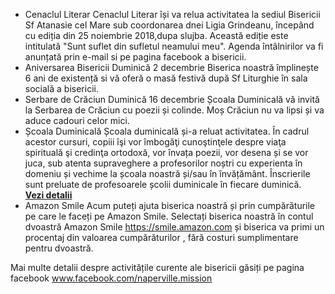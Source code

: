 * <label>Cenaclul Literar</label>  Cenaclul Literar își va relua activitatea la sediul Bisericii Sf Atanasie cel Mare sub coordonarea dnei Ligia Grindeanu, începând cu ediția din 25 noiembrie 2018,dupa slujba. Această ediție este intitulată "Sunt suflet din sufletul neamului meu". Agenda întâlnirilor va fi anunțată prin e-mail si pe pagina facebook a bisericii.
* <label>Aniversarea Bisericii</label> Duminică 2 decembrie Biserica noastră împlinește 6 ani de existență si vă oferă o masă festivă după Sf Liturghie în sala socială a bisericii.
* <label>Serbare de Crăciun</label> Duminică 16 decembrie Școala Duminicală vă invită la Serbarea de Crăciun cu poezii și colinde. Moș Crăciun nu va lipsi și va aduce cadouri celor mici.
* <label>Școala Duminicală</label>  Școala duminicală și-a reluat activitatea. În cadrul acestor cursuri, copiii îşi vor îmbogăţi cunoştinţele despre viaţa spirituală şi credinţa ortodoxă, vor învața poezii, vor desena și se vor juca, sub atenta supraveghere a profesorilor noștri cu experienta în domeniu și vechime la școala noastră și/sau în învățământ. Înscrierile sunt preluate de profesoarele școlii duminicale în fiecare duminică.  <a href="{{ site.baseurl }}/ro/scoala-duminicala.html"><strong>Vezi&nbsp;detalii</strong></a>
* <label>Amazon Smile</label> Acum puteți ajuta biserica noastră și prin cumpărăturile pe care le faceți pe Amazon Smile. Selectați biserica noastră în contul dvoastră Amazon Smile https://smile.amazon.com și biserica va primi un procentaj din valoarea cumpărăturilor , fără costuri sumplimentare pentru dvoastră. 

Mai multe detalii despre activitățile curente ale bisericii găsiți pe pagina facebook www.facebook.com/naperville.mission